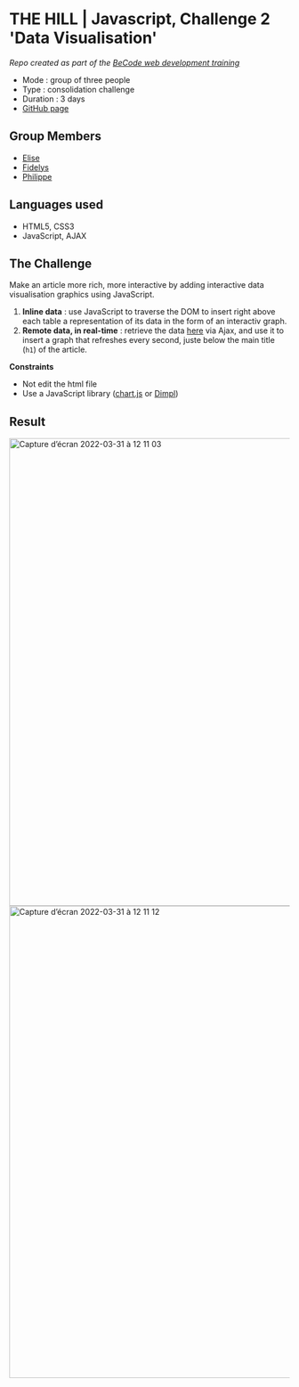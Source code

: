 # THE HILL | Javascript, Challenge 2 'Data Visualisation'

_Repo created as part of the [BeCode web development training](https://becode.org/fr/apprendre/developpeur-web-junior/)_

- Mode : group of three people
- Type : consolidation challenge
- Duration : 3 days
- [GitHub page](https://eliseprts.github.io/js-datavisualisation-challenge/)

## Group Members

- [Elise](https://github.com/eliseprts)
- [Fidelys](https://github.com/FidelysNadison)
- [Philippe](https://github.com/philouLeF)

## Languages used

- HTML5, CSS3
- JavaScript, AJAX

## The Challenge

Make an article more rich, more interactive by adding interactive data visualisation graphics using JavaScript. 
1. **Inline data** : use JavaScript to traverse the DOM to insert right above each table a representation of its data in the form of an interactiv graph.
2. **Remote data, in real-time** : retrieve the data [here](https://canvasjs.com/services/data/datapoints.php) via Ajax, and use it to insert a graph that refreshes every second, juste below the main title (`h1`) of the article.

**Constraints**

- Not edit the html file
- Use a JavaScript library ([chart.js](https://www.chartjs.org/) or [Dimpl](http://dimplejs.org/))

## Result

<img width="840" alt="Capture d’écran 2022-03-31 à 12 11 03" src="https://user-images.githubusercontent.com/94377998/161031878-915ebba8-2148-4306-894c-0a6933861f21.png">

<img width="848" alt="Capture d’écran 2022-03-31 à 12 11 12" src="https://user-images.githubusercontent.com/94377998/161031913-ce73e655-09ca-455c-9255-45927a1e6341.png">

